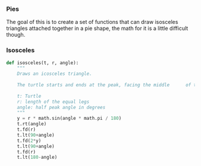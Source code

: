 ### **Pies**

The goal of this is to create a set of functions that can draw isosceles triangles attached together in a pie shape, the math for it is a little difficult though.

### Isosceles
```python
def isosceles(t, r, angle): 
	"""
	Draws an icosceles triangle. 
	
	The turtle starts and ends at the peak, facing the middle      of the base. 
	
	t: Turtle 
	r: length of the equal legs 
	angle: half peak angle in degrees 
	""" 
	y = r * math.sin(angle * math.pi / 180) 
	t.rt(angle)
	t.fd(r) 
	t.lt(90+angle) 
	t.fd(2*y) 
	t.lt(90+angle) 
	t.fd(r) 
	t.lt(180-angle)
```
